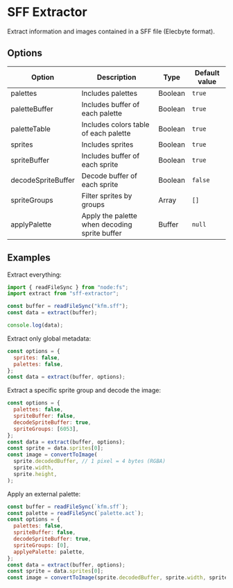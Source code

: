 # SFF Extractor

Extract information and images contained in a SFF file (Elecbyte format).

## Options

| Option             | Description                                   | Type    | Default value |
| ------------------ | --------------------------------------------- | ------- | ------------- |
| palettes           | Includes palettes                             | Boolean | `true`        |
| paletteBuffer      | Includes buffer of each palette               | Boolean | `true`        |
| paletteTable       | Includes colors table of each palette         | Boolean | `true`        |
| sprites            | Includes sprites                              | Boolean | `true`        |
| spriteBuffer       | Includes buffer of each sprite                | Boolean | `true`        |
| decodeSpriteBuffer | Decode buffer of each sprite                  | Boolean | `false`       |
| spriteGroups       | Filter sprites by groups                      | Array   | `[]`          |
| applyPalette       | Apply the palette when decoding sprite buffer | Buffer  | `null`        |

## Examples

Extract everything:

```js
import { readFileSync } from "node:fs";
import extract from "sff-extractor";

const buffer = readFileSync("kfm.sff");
const data = extract(buffer);

console.log(data);
```

Extract only global metadata:

```js
const options = {
  sprites: false,
  palettes: false,
};
const data = extract(buffer, options);
```

Extract a specific sprite group and decode the image:

```js
const options = {
  palettes: false,
  spriteBuffer: false,
  decodeSpriteBuffer: true,
  spriteGroups: [6053],
};
const data = extract(buffer, options);
const sprite = data.sprites[0];
const image = convertToImage(
  sprite.decodedBuffer, // 1 pixel = 4 bytes (RGBA)
  sprite.width,
  sprite.height,
);
```

Apply an external palette:

```js
const buffer = readFileSync(`kfm.sff`);
const palette = readFileSync(`palette.act`);
const options = {
  palettes: false,
  spriteBuffer: false,
  decodeSpriteBuffer: true,
  spriteGroups: [0],
  applyePalette: palette,
};
const data = extract(buffer, options);
const sprite = data.sprites[0];
const image = convertToImage(sprite.decodedBuffer, sprite.width, sprite.height);
```

